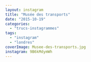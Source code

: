 ```yaml
---
layout: instagram
title: "Musée des transports"
date: "2015-10-19"
categories: 
  - "trucs-instagrammes"
tags: 
  - "instagram"
  - "londres"
coverImage: Musee-des-transports.jpg
instagram: 9B6kMdymWh
---
```

